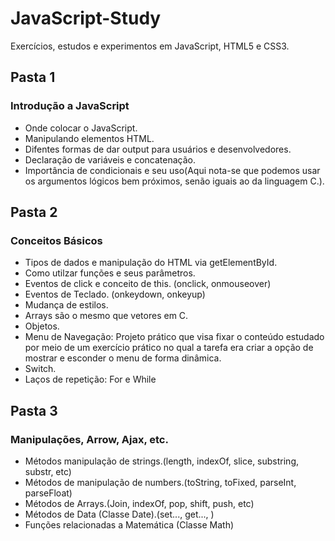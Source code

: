 # JavaScript-Study
 
 Exercícios, estudos e experimentos em JavaScript, HTML5 e CSS3.

## Pasta 1

### Introdução a JavaScript

- Onde colocar o JavaScript.
- Manipulando elementos HTML.
- Difentes formas de dar output para usuários e desenvolvedores.
- Declaração de variáveis e concatenação.
- Importância de condicionais e seu uso(Aqui nota-se que podemos usar os argumentos lógicos bem próximos, senão iguais ao da linguagem C.).

## Pasta 2

### Conceitos Básicos

- Tipos de dados e manipulação do HTML via getElementById.
- Como utilzar funções e seus parâmetros.
- Eventos de click e conceito de this. (onclick, onmouseover)
- Eventos de Teclado. (onkeydown, onkeyup)
- Mudança de estilos.
- Arrays são o mesmo que vetores em C.
- Objetos.
- Menu de Navegação: Projeto prático que visa fixar o conteúdo estudado por meio de um exercício prático no qual a tarefa era criar a opção de mostrar e esconder o menu de forma dinâmica.
- Switch.
- Laços de repetição: For e While

## Pasta 3

### Manipulações, Arrow, Ajax, etc.

- Métodos manipulação de strings.(length, indexOf, slice, substring, substr, etc)
- Métodos de manipulação de numbers.(toString, toFixed, parseInt, parseFloat)
- Métodos de Arrays.(Join, indexOf, pop, shift, push, etc)
- Métodos de Data (Classe Date).(set..., get..., )
- Funções relacionadas a Matemática (Classe Math) 
